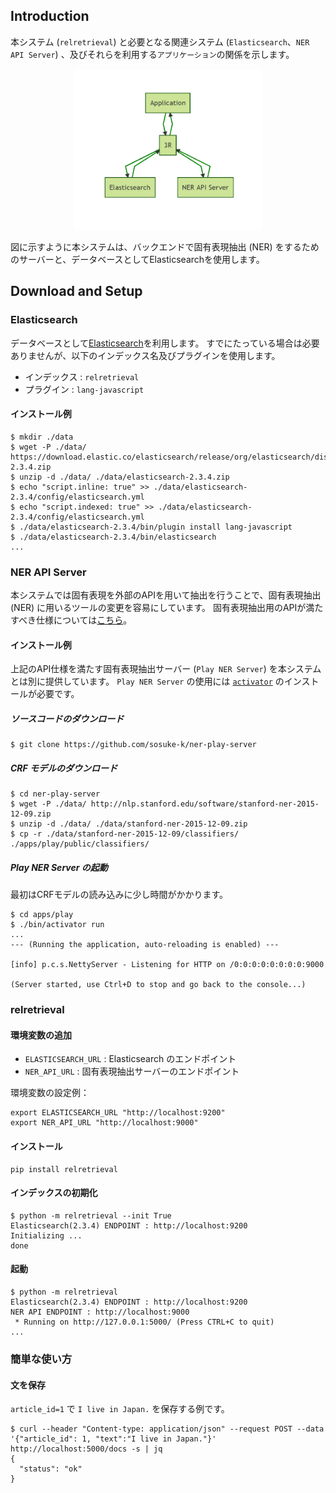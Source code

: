 ## Introduction

本システム (`relretrieval`) と必要となる関連システム (`Elasticsearch`、`NER API Server`) 、及びそれらを利用する``アプリケーション``の関係を示します。

<center>
  <img width="300px" src="../img/overview_alpha.png" style="background-color:rgba(0,0,0,0);border-width:0px;">
</center>


図に示すように本システムは、バックエンドで固有表現抽出 (NER) をするためのサーバーと、データベースとしてElasticsearchを使用します。

## Download and Setup

### Elasticsearch

データベースとして[Elasticsearch](https://www.elastic.co/products/elasticsearch)を利用します。
すでにたっている場合は必要ありませんが、以下のインデックス名及びプラグインを使用します。

* インデックス : `relretrieval`
* プラグイン : `lang-javascript`

#### インストール例

```
$ mkdir ./data
$ wget -P ./data/ https://download.elastic.co/elasticsearch/release/org/elasticsearch/distribution/zip/elasticsearch/2.3.4/elasticsearch-2.3.4.zip
$ unzip -d ./data/ ./data/elasticsearch-2.3.4.zip
$ echo "script.inline: true" >> ./data/elasticsearch-2.3.4/config/elasticsearch.yml
$ echo "script.indexed: true" >> ./data/elasticsearch-2.3.4/config/elasticsearch.yml
$ ./data/elasticsearch-2.3.4/bin/plugin install lang-javascript
$ ./data/elasticsearch-2.3.4/bin/elasticsearch
...
```

### NER API Server

本システムでは固有表現を外部のAPIを用いて抽出を行うことで、固有表現抽出 (NER) に用いるツールの変更を容易にしています。
固有表現抽出用のAPIが満たすべき仕様については[こちら](api/ner_api.md)。

#### インストール例

上記のAPI仕様を満たす固有表現抽出サーバー (`Play NER Server`) を本システムとは別に提供しています。
`Play NER Server` の使用には [`activator`](https://www.lightbend.com/activator/download) のインストールが必要です。

##### ソースコードのダウンロード

```
$ git clone https://github.com/sosuke-k/ner-play-server
```


##### CRF モデルのダウンロード

```
$ cd ner-play-server
$ wget -P ./data/ http://nlp.stanford.edu/software/stanford-ner-2015-12-09.zip
$ unzip -d ./data/ ./data/stanford-ner-2015-12-09.zip
$ cp -r ./data/stanford-ner-2015-12-09/classifiers/ ./apps/play/public/classifiers/
```

##### Play NER Server の起動

最初はCRFモデルの読み込みに少し時間がかかります。

```
$ cd apps/play
$ ./bin/activator run
...
--- (Running the application, auto-reloading is enabled) ---

[info] p.c.s.NettyServer - Listening for HTTP on /0:0:0:0:0:0:0:0:9000

(Server started, use Ctrl+D to stop and go back to the console...)
```


### relretrieval

#### 環境変数の追加

* `ELASTICSEARCH_URL` : Elasticsearch のエンドポイント
* `NER_API_URL` : 固有表現抽出サーバーのエンドポイント


環境変数の設定例：

```
export ELASTICSEARCH_URL "http://localhost:9200"
export NER_API_URL "http://localhost:9000"
```

#### インストール

```
pip install relretrieval
```

#### インデックスの初期化

```
$ python -m relretrieval --init True
Elasticsearch(2.3.4) ENDPOINT : http://localhost:9200
Initializing ...
done
```

#### 起動

```
$ python -m relretrieval
Elasticsearch(2.3.4) ENDPOINT : http://localhost:9200
NER API ENDPOINT : http://localhost:9000
 * Running on http://127.0.0.1:5000/ (Press CTRL+C to quit)
...
```

### 簡単な使い方

#### 文を保存

`article_id=1` で `I live in Japan.` を保存する例です。

```
$ curl --header "Content-type: application/json" --request POST --data '{"article_id": 1, "text":"I live in Japan."}' http://localhost:5000/docs -s | jq
{
  "status": "ok"
}
```
